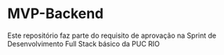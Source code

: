 # MVP-Backend
Este repositório faz parte do requisito de aprovação na Sprint de Desenvolvimento Full Stack básico da PUC RIO
